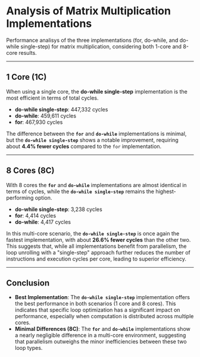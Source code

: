 ﻿# Analysis of Matrix Multiplication Implementations

Performance analisys of the three implementations (for, do-while, and do-while single-step) for matrix multiplication, considering both 1-core and 8-core results.

---

## 1 Core (1C)

When using a single core, the **do-while single-step** implementation is the most efficient in terms of total cycles.

* **do-while single-step**: 447,332 cycles
* **do-while**: 459,611 cycles
* **for**: 467,930 cycles

The difference between the **`for`** and **`do-while`** implementations is minimal, but the **`do-while single-step`** shows a notable improvement, requiring about **4.4% fewer cycles** compared to the `for` implementation.

---

## 8 Cores (8C)

With 8 cores the **`for`** and **`do-while`** implementations are almost identical in terms of cycles, while the **`do-while single-step`** remains the highest-performing option.

* **do-while single-step**: 3,238 cycles
* **for**: 4,414 cycles
* **do-while**: 4,417 cycles

In this multi-core scenario, the **`do-while single-step`** is once again the fastest implementation, with about **26.6% fewer cycles** than the other two. This suggests that, while all implementations benefit from parallelism, the loop unrolling with a "single-step" approach further reduces the number of instructions and execution cycles per core, leading to superior efficiency.

---

## Conclusion

* **Best Implementation**: The **`do-while single-step`** implementation offers the best performance in both scenarios (1 core and 8 cores). This indicates that specific loop optimization has a significant impact on performance, especially when computation is distributed across multiple cores.
* **Minimal Differences (8C)**: The **`for`** and **`do-while`** implementations show a nearly negligible difference in a multi-core environment, suggesting that parallelism outweighs the minor inefficiencies between these two loop types.
